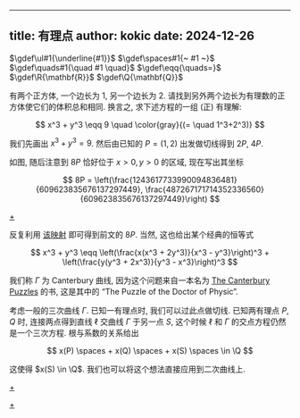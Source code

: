 
---
title: 有理点
author: kokic
date: 2024-12-26
---

$\gdef\ul#1{\underline{#1}}$
$\gdef\spaces#1{~ #1 ~}$
$\gdef\quads#1{\quad #1 \quad}$
$\gdef\eqq{\quads=}$
$\gdef\R{\mathbf{R}}$
$\gdef\Q{\mathbf{Q}}$

有两个正方体, 一个边长为 $1$, 另一个边长为 $2$. 请找到另外两个边长为有理数的正方体使它们的体积总和相同. 换言之, 求下述方程的一组 (正) 有理解: 

$$ x^3 + y^3 \eqq 9 \quad \color{gray}{(= \quad 1^3+2^3)} $$

我们先画出 $x^3 + y^3 = 9$. 然后由已知的 $P=(1,2)$ 出发做切线得到 $2P$, $4P$. 

[](./8P.typ#:block)

如图, 随后注意到 $8P$ 恰好位于 $x > 0,y > 0$ 的区域, 现在写出其坐标

$$ 8P = \left(\frac{1243617733990094836481}{609623835676137297449}, \frac{487267171714352336560}{609623835676137297449}\right) $$

[+](./canterbury.md#:embed)

反复利用 [该映射](/canterbury) 即可得到前文的 $8P$. 当然, 这也给出某个经典的恒等式 

$$ x^3 + y^3 \eqq \left(\frac{x(x^3 + 2y^3)}{x^3 - y^3}\right)^3 + \left(\frac{y(y^3 + 2x^3)}{y^3 - x^3}\right)^3 $$

我们称 $\Gamma$ 为 Canterbury 曲线, 因为这个问题来自一本名为 [The Canterbury Puzzles](https://en.wikipedia.org/wiki/The_Canterbury_Puzzles) 的书, 这是其中的 “The Puzzle of the Doctor of Physic”. 

考虑一般的三次曲线 $\Gamma$. 已知一有理点时, 我们可以过此点做切线. 已知两有理点 $P, Q$ 时, 连接两点得到直线 $\ell$ 交曲线 $\Gamma$ 于另一点 $S$, 这个时候 $\ell$ 和 $\Gamma$ 的交点方程仍然是一个三次方程. 根与系数的关系给出 

$$ x(P) \spaces + x(Q) \spaces + x(S) \spaces 
\in \Q $$ 

这使得 $x(S) \in \Q$. 我们也可以将这个想法直接应用到二次曲线上. 

[+](./circular-parameterization.md#:embed)

<!-- $$
(\cos \theta, \sin \theta) \in C(\R) \quads{\hookleftarrow}  C(\Q) \ni \bigg(\frac{1-t^2}{1+t^2}, \frac{2t}{1+t^2}\bigg)
$$ -->

[+](./circular-curve.md#:embed)
